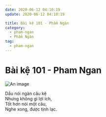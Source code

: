 ```yaml
---
date: 2020-06-12 04:10:19
update: 2020-06-12 04:10:19

title: Bài kệ 101 - Phẩm Ngàn
category:
  - pham-ngan
  - Phẩm Ngàn
tag:
  - pham-ngan
---
```


# Bài kệ 101 - Pham Ngan

![An image](/img/pham-ngan/pham-ngan-101.jpg)

Dầu nói ngàn câu kệ<br>Nhưng không gì lợi ích,<br>Tốt hơn nói một câu,<br>Nghe xong, được tịnh lạc.<br>
